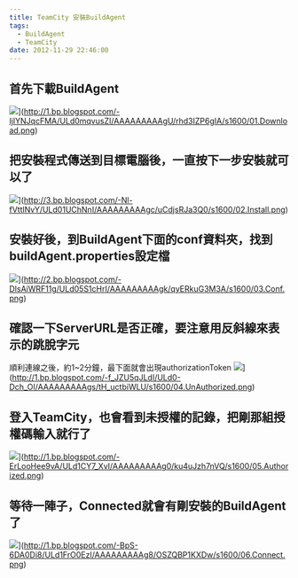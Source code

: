 ```yaml
---
title: TeamCity 安裝BuildAgent
tags:
  - BuildAgent
  - TeamCity
date: 2012-11-29 22:46:00
---
```


## 首先下載BuildAgent
![](http://1.bp.blogspot.com/-ljIYNJqcFMA/ULd0mqvusZI/AAAAAAAAAgU/rhd3IZP6gIA/s1600/01.Download.png)](http://1.bp.blogspot.com/-ljIYNJqcFMA/ULd0mqvusZI/AAAAAAAAAgU/rhd3IZP6gIA/s1600/01.Download.png)

## 把安裝程式傳送到目標電腦後，一直按下一步安裝就可以了
![](http://3.bp.blogspot.com/-Nl-fVttlNvY/ULd01UChNnI/AAAAAAAAAgc/uCdjsRJa3Q0/s1600/02.Install.png)](http://3.bp.blogspot.com/-Nl-fVttlNvY/ULd01UChNnI/AAAAAAAAAgc/uCdjsRJa3Q0/s1600/02.Install.png)

## 安裝好後，到BuildAgent下面的conf資料夾，找到buildAgent.properties設定檔
![](http://2.bp.blogspot.com/-DlsAiWRF11g/ULd05S1cHrI/AAAAAAAAAgk/qyERkuG3M3A/s1600/03.Conf.png)](http://2.bp.blogspot.com/-DlsAiWRF11g/ULd05S1cHrI/AAAAAAAAAgk/qyERkuG3M3A/s1600/03.Conf.png)

## 確認一下ServerURL是否正確，要注意用反斜線來表示的跳脫字元
順利連線之後，約1~2分鐘，最下面就會出現authorizationToken
![](http://1.bp.blogspot.com/-f_JZU5qJLdI/ULd0-Dch_OI/AAAAAAAAAgs/tH_uctbiWLU/s1600/04.UnAuthorized.png)](http://1.bp.blogspot.com/-f_JZU5qJLdI/ULd0-Dch_OI/AAAAAAAAAgs/tH_uctbiWLU/s1600/04.UnAuthorized.png)

## 登入TeamCity，也會看到未授權的記錄，把剛那組授權碼輸入就行了
![](http://1.bp.blogspot.com/-ErLooHee9vA/ULd1CY7_XvI/AAAAAAAAAg0/ku4uJzh7nVQ/s1600/05.Authorized.png)](http://1.bp.blogspot.com/-ErLooHee9vA/ULd1CY7_XvI/AAAAAAAAAg0/ku4uJzh7nVQ/s1600/05.Authorized.png)

## 等待一陣子，Connected就會有剛安裝的BuildAgent了
![](http://1.bp.blogspot.com/-BpS-6DA0Di8/ULd1FrO0EzI/AAAAAAAAAg8/OSZQBP1KXDw/s1600/06.Connect.png)](http://1.bp.blogspot.com/-BpS-6DA0Di8/ULd1FrO0EzI/AAAAAAAAAg8/OSZQBP1KXDw/s1600/06.Connect.png)